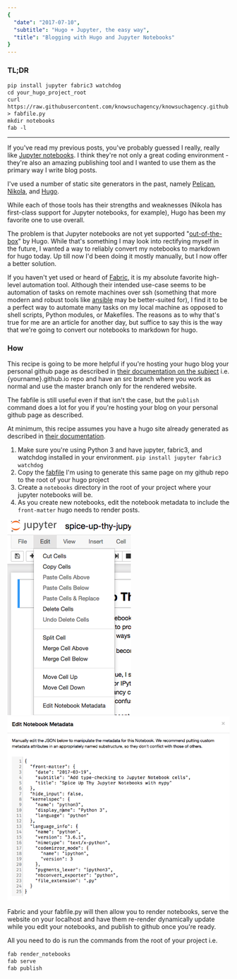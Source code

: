 ```yaml
---
{
  "date": "2017-07-10",
  "subtitle": "Hugo + Jupyter, the easy way",
  "title": "Blogging with Hugo and Jupyter Notebooks"
}
---
```

<!--more-->

### TL;DR

    pip install jupyter fabric3 watchdog
    cd your_hugo_project_root
    curl https://raw.githubusercontent.com/knowsuchagency/knowsuchagency.github.io/src/fabfile.py > fabfile.py
    mkdir notebooks
    fab -l

----------

If you've read my previous posts, you've probably guessed I really, really like [Jupyter notebooks](http://jupyter.org/). I think they're not only a great coding environment - they're also an amazing publishing tool and I wanted to use them as the primary way I write blog posts.

I've used a number of static site generators in the past, namely [Pelican](https://blog.getpelican.com/), [Nikola](https://getnikola.com/), and [Hugo](https://gohugo.io/).

While each of those tools has their strengths and weaknesses (Nikola has first-class support for Jupyter notebooks, for example), Hugo has been my favorite one to use overall.

The problem is that Jupyter notebooks are not yet supported "[out-of-the-box](https://gohugo.io/content/supported-formats/)" by Hugo. While that's something I may look into rectifying myself in the future, I wanted a way to reliably convert my notebooks to markdown for hugo today. Up till now I'd been doing it mostly manually, but I now offer a better solution.

If you haven't yet used or heard of [Fabric](http://www.fabfile.org/), it is my absolute favorite high-level automation tool. Although their intended use-case seems to be automation of tasks on remote machines over ssh (something that more modern and robust tools like [ansible](https://www.ansible.com/) may be better-suited for), I find it to be a perfect way to automate many tasks on my local machine as opposed to shell scripts, Python modules, or Makefiles. The reasons as to why that's true for me are an article for another day, but suffice to say this is the way that we're going to convert our notebooks to markdown for hugo.


### How

This recipe is going to be more helpful if you're hosting your hugo blog your personal github page as described in [their documentation on the subject](https://help.github.com/articles/user-organization-and-project-pages/) i.e. {yourname}.github.io repo and have an src branch where you work as normal and use the master branch only for the rendered website.

The fabfile is still useful even if that isn't the case, but the `publish` command does a lot for you if you're hosting your blog on your personal github page as described.

At minimum, this recipe assumes you have a hugo site already generated as described in [their documentation](https://gohugo.io/overview/quickstart/).

1. Make sure you're using Python 3 and have jupyter, fabric3, and watchdog installed in your environment. `pip install jupyter fabric3 watchdog`
2. Copy the [fabfile](https://github.com/knowsuchagency/knowsuchagency.github.io/blob/src/fabfile.py) I'm using to generate this same page on my github repo to the root of your hugo project
3. Create a `notebooks` directory in the root of your project where your jupyter notebooks will be.
4. As you create new notebooks, edit the notebook metadata to include the `front-matter` hugo needs to render posts. 

<img src="/img/tut1.png">
<img src="/img/tut2.png">



Fabric and your fabfile.py will then allow you to render notebooks, serve the website on your localhost and have them re-render dynamically update while you edit your notebooks, and publish to github once you're ready.

All you need to do is run the commands from the root of your project i.e.

    fab render_notebooks
    fab serve
    fab publish

